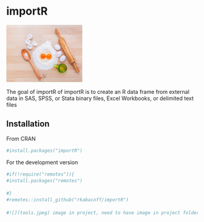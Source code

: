 # importR



<img src="tools.jpeg" width="200"/>

The goal of importR of importR is to create an R data frame from external data in SAS, SPSS, or Stata binary files, Excel Workbooks, or delimited text files

## Installation

From CRAN

``` r
#install.packages("importR")
```

For the development version

``` r
#if(!require("remotes")){
#install.packages("remotes")

#}
#remotes::install_github("rkabacoff/importR")

#![](tools.jpeg) image in project, need to have image in project folder and docs what about for assesibility?
```
